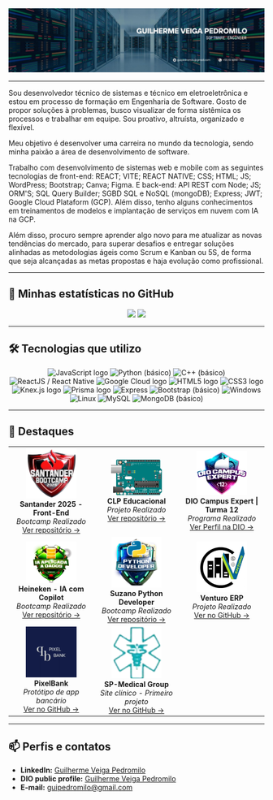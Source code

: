 <img src="./src/assets/images/Guilherme Veiga Pedromilo.jpg" alt="Guilherme Veiga Pedromilo" />

---

Sou desenvolvedor técnico de sistemas e técnico em eletroeletrônica e estou em processo de formação em Engenharia de Software. Gosto de propor soluções à problemas, busco visualizar de forma sistêmica os processos e trabalhar em equipe. Sou proativo, altruísta, organizado e flexível. 

Meu objetivo é desenvolver uma carreira no mundo da tecnologia, sendo minha paixão a área de desenvolvimento de software.

Trabalho com desenvolvimento de sistemas web e mobile com as seguintes tecnologias de front-end: REACT; VITE; REACT NATIVE; CSS; HTML; JS; WordPress; Bootstrap; Canva; Figma. E back-end: API REST com Node; JS; ORM'S; SQL Query Builder; SGBD SQL e NoSQL (mongoDB); Express; JWT; Google Cloud Plataform (GCP). Além disso, tenho alguns conhecimentos em treinamentos de modelos e implantação de serviços em nuvem com IA na GCP.

Além disso, procuro sempre aprender algo novo para me atualizar as novas tendências do mercado, para superar desafios e entregar soluções alinhadas as metodologias ágeis como Scrum e Kanban ou 5S, de forma que seja alcançadas as metas propostas e haja evolução como profissional.

---

## 🚀 Minhas estatísticas no GitHub

<div align="center">
  <img height="180em" src="https://github-readme-stats.vercel.app/api?username=GuilhermeVeigaPedromilo&show_icons=true&theme=transparent"/>
  <img height="180em" src="https://github-readme-stats.vercel.app/api/top-langs/?username=GuilhermeVeigaPedromilo&layout=compact&theme=transparent&hide_border=true"/>
</div>

---

## 🛠️ Tecnologias que utilizo

<div align="center" >
  <img src="https://cdn.jsdelivr.net/gh/devicons/devicon/icons/javascript/javascript-plain.svg" display="flex" gap="10px" height="100" alt="JavaScript logo" title="JavaScript"/>
  <img src="https://cdn.jsdelivr.net/gh/devicons/devicon/icons/python/python-original.svg" display="flex" gap="10px" height="100" title="Python (básico)"/> 
  <img src="https://cdn.jsdelivr.net/gh/devicons/devicon/icons/cplusplus/cplusplus-original.svg" display="flex" gap="10px" height="100" title="C++ (básico)"/> 
  <img src="https://cdn.jsdelivr.net/gh/devicons/devicon/icons/react/react-original.svg" display="flex" gap="10px" height="100" title="ReactJS / React Native">
  <img src="https://cdn.jsdelivr.net/gh/devicons/devicon/icons/googlecloud/googlecloud-original-wordmark.svg" display="flex" gap="10px" height="100" alt="Google Cloud logo" title="Google Cloud"/>
  <img src="https://cdn.jsdelivr.net/gh/devicons/devicon/icons/html5/html5-original.svg" display="flex" gap="10px" height="100" alt="HTML5 logo" title="HTML5"/>
  <img src="https://cdn.jsdelivr.net/gh/devicons/devicon/icons/css3/css3-original.svg" display="flex" gap="10px" height="100" alt="CSS3 logo" title="CSS3"/>
  <img src="https://cdn.jsdelivr.net/gh/devicons/devicon/icons/knexjs/knexjs-original-wordmark.svg" display="flex" gap="10px" height="100" alt="Knex.js logo" title="Knex.js"/>
  <img src="https://cdn.jsdelivr.net/gh/devicons/devicon/icons/prisma/prisma-original-wordmark.svg" display="flex" gap="10px" height="100" alt="Prisma logo" title="Prisma"/> 
  <img src="https://cdn.jsdelivr.net/gh/devicons/devicon/icons/express/express-original.svg" display="flex" gap="10px" height="100" title="Express"/> 
  <img src="https://cdn.jsdelivr.net/gh/devicons/devicon/icons/bootstrap/bootstrap-original.svg" display="flex" gap="10px" height="100" title="Bootstrap (básico)"/> 
  <img src="https://cdn.jsdelivr.net/gh/devicons/devicon/icons/windows8/windows8-original.svg" display="flex" gap="10px" height="100" title="Windows"/> 
  <img src="https://cdn.jsdelivr.net/gh/devicons/devicon/icons/linux/linux-original.svg" display="flex" gap="10px" height="100" title="Linux"/>
  <img src="https://cdn.jsdelivr.net/gh/devicons/devicon/icons/mysql/mysql-original.svg" display="flex" gap="10px" height="100" title="MySQL"/> 
  <img src="https://cdn.jsdelivr.net/gh/devicons/devicon/icons/mongodb/mongodb-original.svg" display="flex" gap="10px" height="100" title="MongoDB (básico)"/>
</div>

---

## 🌟 Destaques

<table align="center"> 
<tr> 
<td align="center" width="33%"> <img src="./public/santander.png" width="100" alt="DIO Campus Expert | Turma 12"><br> <strong>Santander 2025 - Front-End</strong><br> <em>Bootcamp Realizado</em><br> <a href="https://github.com/GuilhermeVeigaPedromilo/Bootcamp_Santander_2025_Front_End.git">Ver repositório →</a></td> <td align="center" width="33%"> <img src="./public/arduino.png" width="100" alt="Heineken DIO"><br> <strong>CLP Educacional</strong><br> <em>Projeto Realizado</em><br> <a href="https://github.com/GuilhermeVeigaPedromilo/CLP_SENAI">Ver repositório →</a></td>
<td align="center" width="33%"> <img src="./public/dioCampusExpert.png" width="100" alt="DIO Campus Expert | Turma 12"><br> <strong>DIO Campus Expert | Turma 12</strong><br> <em>Programa Realizado</em><br> <a href="https://www.dio.me/users/guipedromilo">Ver Perfil na DIO →</a></td>
</tr>
<tr> 
<td align="center" width="33%"> <img src="./public/HeinekenDIO.png" width="100" alt="Heineken DIO"><br> <strong>Heineken - IA com Copilot</strong><br> <em>Bootcamp Realizado</em><br> <a href="https://github.com/GuilhermeVeigaPedromilo/Desafios-de-projeto-Bootcamp-HeinekenIntelig-nciaArtificialAplicadaADadosComCopilot.git">Ver repositório →</a></td><td align="center" width="33%"> <img src="./public/pytho dio.webp" width="100" alt="Python DIO"><br> <strong>Suzano Python Developer</strong><br> <em>Bootcamp Realizado</em><br> <a href="https://github.com/GuilhermeVeigaPedromilo/Suzano---Python-Developer.git">Ver repositório →</a></td>
<td align="center" width="33%"> <img src="./src/assets/images/Venturo.png" width="100" alt="Venturo"><br> <strong>Venturo ERP</strong><br> <em>Projeto Realizado</em><br> <a href="https://github.com/Venturo-s-Dev-Team">Ver no GitHub →</a> </td>
</tr>
<tr> <td align="center" width="33%"> <img src="./src/assets/images/pixelbank.png" width="100" alt="PixelBank"><br> <strong>PixelBank</strong><br> <em>Protótipo de app bancário</em><br> <a href="https://github.com/GuilhermeVeigaPedromilo/_Project_Pixel_Prophets_.git">Ver no GitHub →</a> </td><td align="center" width="33%"> <img src="./src/assets/images/SP_Medical_Group.png" width="100" alt="SP Medical Group"><br> <strong>SP-Medical Group</strong><br> <em>Site clínico - Primeiro projeto</em><br> <a href="https://github.com/GuilhermeVeigaPedromilo/SP-Medical-Group-SENAI">Ver no GitHub →</a> </td>
</tr> </table>

---

## 📫 Perfis e contatos

- **LinkedIn:** [Guilherme Veiga Pedromilo](https://www.linkedin.com/in/guilhermeveigapedromilo/)
- **DIO public profile:** [Guilherme Veiga Pedromilo](https://www.dio.me/users/guipedromilo)
- **E-mail:** guipedromilo@gmail.com
